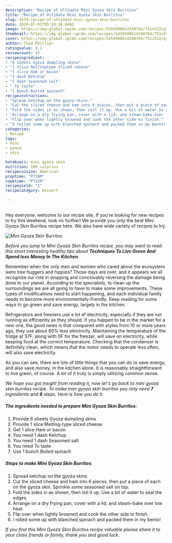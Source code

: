 ```yaml
---
description: "Recipe of Ultimate Mini Gyoza Skin Burritos"
title: "Recipe of Ultimate Mini Gyoza Skin Burritos"
slug: 1679-recipe-of-ultimate-mini-gyoza-skin-burritos
date: 2020-07-01T05:28:26.649Z
image: https://img-global.cpcdn.com/recipes/5459498614390784/751x532cq70/mini-gyoza-skin-burritos-recipe-main-photo.jpg
thumbnail: https://img-global.cpcdn.com/recipes/5459498614390784/751x532cq70/mini-gyoza-skin-burritos-recipe-main-photo.jpg
cover: https://img-global.cpcdn.com/recipes/5459498614390784/751x532cq70/mini-gyoza-skin-burritos-recipe-main-photo.jpg
author: Chad Phillips
ratingvalue: 4.1
reviewcount: 15
recipeingredient:
- "6 sheets Gyoza dumpling skins"
- "1 slice Meltingtype sliced cheese"
- "1 slice Ham or bacon"
- "1 dash Ketchup"
- "1 dash Seasoned salt"
- " To taste"
- "1 bunch Boiled spinach"
recipeinstructions:
- "Spread ketchup on the gyoza skins."
- "Cut the sliced cheese and ham into 6 pieces, then put a piece of each on the gyoza skin. Sprinkle some seasoned salt on top."
- "Fold the sides in as shown, then roll it up. Use a bit of water to seal the edges."
- "Arrange on a dry frying pan, cover with a lid, and steam-bake over low heat."
- "Flip over when lightly browned and cook the other side to finish."
- "I rolled some up with blanched spinach and packed them in my bento!"
categories:
- Recipe
tags:
- mini
- gyoza
- skin

katakunci: mini gyoza skin 
nutrition: 289 calories
recipecuisine: American
preptime: "PT38M"
cooktime: "PT32M"
recipeyield: "1"
recipecategory: Dessert

---
```

<br>
Hey everyone, welcome to our recipe site, If you're looking for new recipes to try this weekend, look no further! We provide you only the best Mini Gyoza Skin Burritos recipe here. We also have wide variety of recipes to try.
<br>


![Mini Gyoza Skin Burritos](https://img-global.cpcdn.com/recipes/5459498614390784/751x532cq70/mini-gyoza-skin-burritos-recipe-main-photo.jpg)

<i>Before you jump to Mini Gyoza Skin Burritos recipe, you may want to read this short interesting healthy tips about 
<strong>Techniques To Live Green And Spend less Money In The Kitchen</strong>.</i>
</br>

Remember when the only men and women who cared about the ecosystem were tree huggers and hippies? Those days are over, and it appears we all recognize our role in stopping and conceivably reversing the damage being done to our planet. According to the specialists, to clean up the surroundings we are all going to have to make some improvements. These types of modifications need to start happening, and each individual family needs to become more environmentally friendly. Keep reading for some ways to go green and save energy, largely in the kitchen.

Refrigerators and freezers use a lot of electricity, especially if they are not running as efficiently as they should. If you happen to be in the market for a new one, the good news is that compared with styles from 10 or more years ago, they use about 60% less electricity. Maintaining the temperature of the fridge at 37F, along with 0F for the freezer, will save on electricity, while keeping food at the correct temperature. Checking that the condenser is definitely clean, which means that the motor needs to operate less often, will also save electricity.

As you can see, there are lots of little things that you can do to save energy, and also save money, in the kitchen alone. It is reasonably straightforward to live green, of course. A lot of it truly is simply utilizing common sense.


<i>We hope you got insight from reading it, now let's go back to mini gyoza skin burritos recipe. To make mini gyoza skin burritos you only need <strong>7</strong> ingredients and <strong>6</strong> steps. Here is how you do it.
</i>

##### The ingredients needed to prepare Mini Gyoza Skin Burritos:

1. Provide 6 sheets Gyoza dumpling skins
1. Provide 1 slice Melting-type sliced cheese
1. Get 1 slice Ham or bacon
1. You need 1 dash Ketchup
1. You need 1 dash Seasoned salt
1. You need  To taste
1. Use 1 bunch Boiled spinach


##### Steps to make Mini Gyoza Skin Burritos:

1. Spread ketchup on the gyoza skins.
1. Cut the sliced cheese and ham into 6 pieces, then put a piece of each on the gyoza skin. Sprinkle some seasoned salt on top.
1. Fold the sides in as shown, then roll it up. Use a bit of water to seal the edges.
1. Arrange on a dry frying pan, cover with a lid, and steam-bake over low heat.
1. Flip over when lightly browned and cook the other side to finish.
1. I rolled some up with blanched spinach and packed them in my bento!


<i>If you find this Mini Gyoza Skin Burritos recipe valuable please share it to your close friends or family, thank you and good luck.</i>
